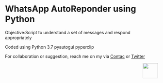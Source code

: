 # WhatsApp AutoReponder using Python

Objective:Script to understand a set of messages and respond appropriately


 Coded using Python 3.7
 pyautogui
 pyperclip
 
 

For collaboration or suggestion, reach me on my via [Contac](file:///C:/Swapan/Research/PlaywithPython/html5up-SwapanPortal/index.html#contact) or [Twitter](www.twitter.com/royswapan)
 
 <img align="right" width="50" height="50" src="https://user-images.githubusercontent.com/834120/119002816-2f338480-b95b-11eb-9328-02a64461d9df.jpg">
